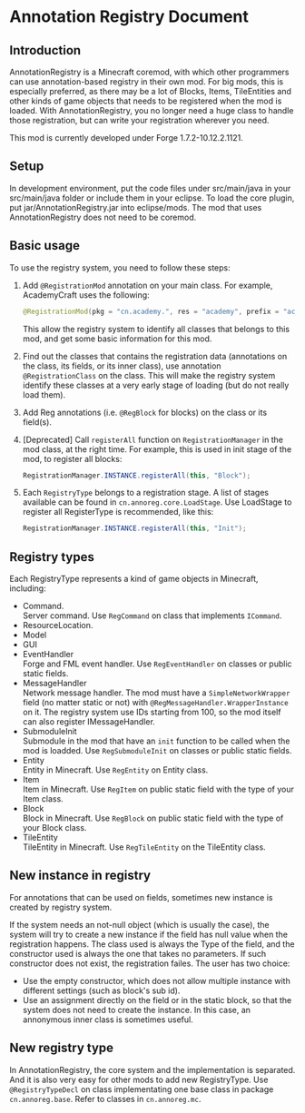 Annotation Registry Document
===

Introduction
---
AnnotationRegistry is a Minecraft coremod, with which other programmers can use annotation-based registry in their own mod. For big mods, this is especially preferred, as there may be a lot of Blocks, Items, TileEntities and other kinds of game objects that needs to be registered when the mod is loaded. With AnnotationRegistry, you no longer need a huge class to handle those registration, but can write your registration wherever you need.

This mod is currently developed under Forge 1.7.2-10.12.2.1121.

Setup
---
In development environment, put the code files under src/main/java in your src/main/java folder or include them in your eclipse. To load the core plugin, put jar/AnnotationRegistry.jar into eclipse/mods. The mod that uses AnnotationRegistry does not need to be coremod.

Basic usage
---
To use the registry system, you need to follow these steps:

1. Add ```@RegistrationMod``` annotation on your main class. For example, AcademyCraft uses the following:
    ```java
    @RegistrationMod(pkg = "cn.academy.", res = "academy", prefix = "ac_")
    ```
    This allow the registry system to identify all classes that belongs to this mod, and get some basic information for this mod.

2. Find out the classes that contains the registration data (annotations on the class, its fields, or its inner class), use annotation ```@RegistrationClass``` on the class. This will make the registry system identify these classes at a very early stage of loading (but do not really load them).

3. Add Reg annotations (i.e. ```@RegBlock``` for blocks) on the class or its field(s).

4. [Deprecated] Call ```registerAll``` function on ```RegistrationManager``` in the mod class, at the right time. For example, this is used in init stage of the mod, to register all blocks:
    ```java
    RegistrationManager.INSTANCE.registerAll(this, "Block");
    ```

5. Each ```RegistryType``` belongs to a registration stage. A list of stages available can be found in ```cn.annoreg.core.LoadStage```. Use LoadStage to register all RegisterType is recommended, like this:

    ```java
    RegistrationManager.INSTANCE.registerAll(this, "Init");
    ```


Registry types
---
Each RegistryType represents a kind of game objects in Minecraft, including:

* Command.<br/>
    Server command. Use ```RegCommand``` on class that implements ```ICommand```.
* ResourceLocation.
* Model
* GUI
* EventHandler<br/>
    Forge and FML event handler. Use ```RegEventHandler``` on classes or public static fields.
* MessageHandler<br/>
    Network message handler. The mod must have a ```SimpleNetworkWrapper``` field (no matter static or not) with ```@RegMessageHandler.WrapperInstance``` on it. The registry system use IDs starting from 100, so the mod itself can also register IMessageHandler.
* SubmoduleInit<br/>
    Submodule in the mod that have an ```init``` function to be called when the mod is loadded. Use ```RegSubmoduleInit``` on classes or public static fields.
* Entity<br/>
    Entity in Minecraft. Use ```RegEntity``` on Entity class.
* Item<br/>
    Item in Minecraft. Use ```RegItem``` on public static field with the type of your Item class.
* Block<br/>
    Block in Minecraft. Use ```RegBlock``` on public static field with the type of your Block class.
* TileEntity<br/>
    TileEntity in Minecraft. Use ```RegTileEntity``` on the TileEntity class.

New instance in registry
---
For annotations that can be used on fields, sometimes new instance is created by registry system. 

If the system needs an not-null object (which is usually the case), the system will try to create a new instance if the field has null value when the registration happens. The class used is always the Type of the field, and the constructor used is always the one that takes no parameters. If such constructor does not exist, the registration failes. The user has two choice:
* Use the empty constructor, which does not allow multiple instance with different settings (such as block's sub id).
* Use an assignment directly on the field or in the static block, so that the system does not need to create the instance. In this case, an annonymous inner class is sometimes useful.

New registry type
---
In AnnotationRegistry, the core system and the implementation is separated. And it is also very easy for other mods to add new RegistryType. Use ```@RegistryTypeDecl``` on class implementating one base class in package ```cn.annoreg.base```. Refer to classes in ```cn.annoreg.mc```.
